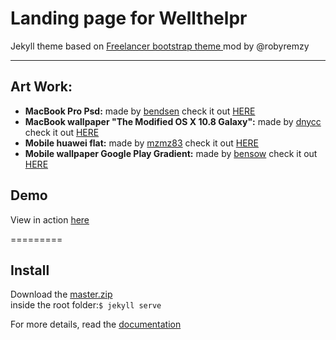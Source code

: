 Landing page for Wellthelpr
=========================

Jekyll theme based on [Freelancer bootstrap theme ](http://startbootstrap.com/templates/freelancer/) mod by @robyremzy  

---

## Art Work:  

- **MacBook Pro Psd:** made by [bendsen](http://bendsen.deviantart.com/) check it out [HERE](http://bendsen.deviantart.com/art/MacBook-Pro-Psd-146653108)  
- **MacBook wallpaper "The Modified OS X 10.8 Galaxy":** made by [dnycc](http://dnycc.deviantart.com/) check it out [HERE](http://www.deviantart.com/art/The-Modified-OS-X-10-8-Galaxy-285550320)  
- **Mobile huawei flat:** made by [mzmz83](http://mzmz83.deviantart.com/) check it out [HERE](http://mzmz83.deviantart.com/art/10-532480444)  
- **Mobile wallpaper Google Play Gradient:** made by [bensow](http://bensow.deviantart.com/) check it out [HERE](http://www.deviantart.com/art/Google-Play-Gradient-354447466)

## Demo
View in action [here](https://wellthelpr.github.io)

=========

## Install
Download the [master.zip](https://github.com/wellthelpr/wellthelpr.github.io/archive/master.zip)  
inside the root folder:`$ jekyll serve`

For more details, read the [documentation](http://jekyllrb.com/)
